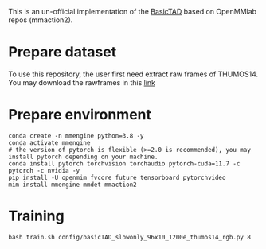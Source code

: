 This is an un-official implementation of the [BasicTAD](https://github.com/MCG-NJU/BasicTAD) based on OpenMMlab repos (mmaction2).


# Prepare dataset
To use this repository, the user first need extract raw frames of THUMOS14. You may download the rawframes in this [link](https://connectpolyu-my.sharepoint.com/personal/19074484r_connect_polyu_hk/_layouts/15/onedrive.aspx?id=%2Fpersonal%2F19074484r%5Fconnect%5Fpolyu%5Fhk%2FDocuments%2FDatasets%2FVideoDatasets%2Fthumos14%2Frawframes&ga=1)

# Prepare environment
```shell
conda create -n mmengine python=3.8 -y
conda activate mmengine
# the version of pytorch is flexible (>=2.0 is recommended), you may install pytorch depending on your machine.
conda install pytorch torchvision torchaudio pytorch-cuda=11.7 -c pytorch -c nvidia -y
pip install -U openmim fvcore future tensorboard pytorchvideo
mim install mmengine mmdet mmaction2
```

# Training
```shell
bash train.sh config/basicTAD_slowonly_96x10_1200e_thumos14_rgb.py 8
```